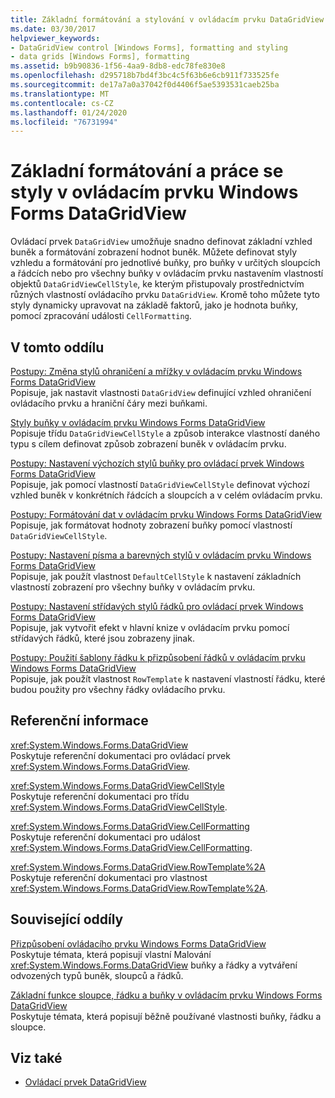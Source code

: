 ```yaml
---
title: Základní formátování a stylování v ovládacím prvku DataGridView
ms.date: 03/30/2017
helpviewer_keywords:
- DataGridView control [Windows Forms], formatting and styling
- data grids [Windows Forms], formatting
ms.assetid: b9b90836-1f56-4aa9-8db8-edc78fe830e8
ms.openlocfilehash: d295718b7bd4f3bc4c5f63b6e6cb911f733525fe
ms.sourcegitcommit: de17a7a0a37042f0d4406f5ae5393531caeb25ba
ms.translationtype: MT
ms.contentlocale: cs-CZ
ms.lasthandoff: 01/24/2020
ms.locfileid: "76731994"
---
```

# <a name="basic-formatting-and-styling-in-the-windows-forms-datagridview-control"></a>Základní formátování a práce se styly v ovládacím prvku Windows Forms DataGridView
Ovládací prvek `DataGridView` umožňuje snadno definovat základní vzhled buněk a formátování zobrazení hodnot buněk. Můžete definovat styly vzhledu a formátování pro jednotlivé buňky, pro buňky v určitých sloupcích a řádcích nebo pro všechny buňky v ovládacím prvku nastavením vlastností objektů `DataGridViewCellStyle`, ke kterým přistupovaly prostřednictvím různých vlastností ovládacího prvku `DataGridView`. Kromě toho můžete tyto styly dynamicky upravovat na základě faktorů, jako je hodnota buňky, pomocí zpracování události `CellFormatting`.  
  
## <a name="in-this-section"></a>V tomto oddílu  
 [Postupy: Změna stylů ohraničení a mřížky v ovládacím prvku Windows Forms DataGridView](change-the-border-and-gridline-styles-in-the-datagrid.md)  
 Popisuje, jak nastavit vlastnosti `DataGridView` definující vzhled ohraničení ovládacího prvku a hraniční čáry mezi buňkami.  
  
 [Styly buňky v ovládacím prvku Windows Forms DataGridView](cell-styles-in-the-windows-forms-datagridview-control.md)  
 Popisuje třídu `DataGridViewCellStyle` a způsob interakce vlastností daného typu s cílem definovat způsob zobrazení buněk v ovládacím prvku.  
  
 [Postupy: Nastavení výchozích stylů buňky pro ovládací prvek Windows Forms DataGridView](how-to-set-default-cell-styles-for-the-windows-forms-datagridview-control.md)  
 Popisuje, jak pomocí vlastností `DataGridViewCellStyle` definovat výchozí vzhled buněk v konkrétních řádcích a sloupcích a v celém ovládacím prvku.  
  
 [Postupy: Formátování dat v ovládacím prvku Windows Forms DataGridView](how-to-format-data-in-the-windows-forms-datagridview-control.md)  
 Popisuje, jak formátovat hodnoty zobrazení buňky pomocí vlastností `DataGridViewCellStyle`.  
  
 [Postupy: Nastavení písma a barevných stylů v ovládacím prvku Windows Forms DataGridView](how-to-set-font-and-color-styles-in-the-windows-forms-datagridview-control.md)  
 Popisuje, jak použít vlastnost `DefaultCellStyle` k nastavení základních vlastností zobrazení pro všechny buňky v ovládacím prvku.  
  
 [Postupy: Nastavení střídavých stylů řádků pro ovládací prvek Windows Forms DataGridView](how-to-set-alternating-row-styles-for-the-windows-forms-datagridview-control.md)  
 Popisuje, jak vytvořit efekt v hlavní knize v ovládacím prvku pomocí střídavých řádků, které jsou zobrazeny jinak.  
  
 [Postupy: Použití šablony řádku k přizpůsobení řádků v ovládacím prvku Windows Forms DataGridView](use-the-row-template-to-customize-rows-in-the-datagrid.md)  
 Popisuje, jak použít vlastnost `RowTemplate` k nastavení vlastností řádku, které budou použity pro všechny řádky ovládacího prvku.  
  
## <a name="reference"></a>Referenční informace  
 <xref:System.Windows.Forms.DataGridView>  
 Poskytuje referenční dokumentaci pro ovládací prvek <xref:System.Windows.Forms.DataGridView>.  
  
 <xref:System.Windows.Forms.DataGridViewCellStyle>  
 Poskytuje referenční dokumentaci pro třídu <xref:System.Windows.Forms.DataGridViewCellStyle>.  
  
 <xref:System.Windows.Forms.DataGridView.CellFormatting>  
 Poskytuje referenční dokumentaci pro událost <xref:System.Windows.Forms.DataGridView.CellFormatting>.  
  
 <xref:System.Windows.Forms.DataGridView.RowTemplate%2A>  
 Poskytuje referenční dokumentaci pro vlastnost <xref:System.Windows.Forms.DataGridView.RowTemplate%2A>.  
  
## <a name="related-sections"></a>Související oddíly  
 [Přizpůsobení ovládacího prvku Windows Forms DataGridView](customizing-the-windows-forms-datagridview-control.md)  
 Poskytuje témata, která popisují vlastní Malování <xref:System.Windows.Forms.DataGridView> buňky a řádky a vytváření odvozených typů buněk, sloupců a řádků.  
  
 [Základní funkce sloupce, řádku a buňky v ovládacím prvku Windows Forms DataGridView](basic-column-row-and-cell-features-wf-datagridview-control.md)  
 Poskytuje témata, která popisují běžně používané vlastnosti buňky, řádku a sloupce.  
  
## <a name="see-also"></a>Viz také

- [Ovládací prvek DataGridView](datagridview-control-windows-forms.md)
